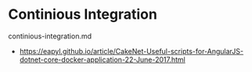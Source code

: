 # Continious Integration

continious-integration.md

*   https://eapyl.github.io/article/CakeNet-Useful-scripts-for-AngularJS-dotnet-core-docker-application-22-June-2017.html


